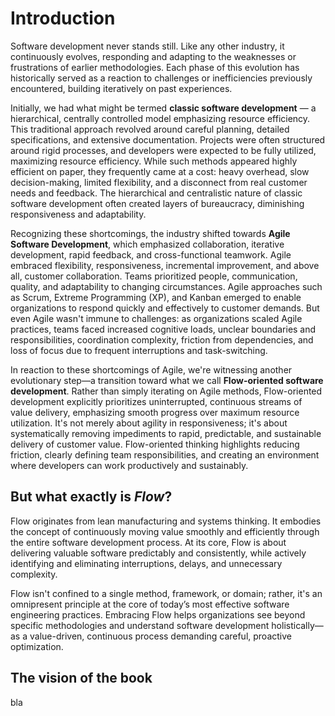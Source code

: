 # Introduction

Software development never stands still.
Like any other industry, it continuously evolves, responding and adapting to the weaknesses or frustrations of earlier methodologies.
Each phase of this evolution has historically served as a reaction to challenges or inefficiencies previously encountered, building iteratively on past experiences.

Initially, we had what might be termed **classic software development** — a hierarchical, centrally controlled model emphasizing resource efficiency.
This traditional approach revolved around careful planning, detailed specifications, and extensive documentation.
Projects were often structured around rigid processes, and developers were expected to be fully utilized, maximizing resource efficiency.
While such methods appeared highly efficient on paper, they frequently came at a cost: heavy overhead, slow decision-making, limited flexibility, and a disconnect from real customer needs and feedback.
The hierarchical and centralistic nature of classic software development often created layers of bureaucracy, diminishing responsiveness and adaptability.

Recognizing these shortcomings, the industry shifted towards **Agile Software Development**, which emphasized collaboration, iterative development, rapid feedback, and cross-functional teamwork.
Agile embraced flexibility, responsiveness, incremental improvement, and above all, customer collaboration.
Teams prioritized people, communication, quality, and adaptability to changing circumstances.
Agile approaches such as Scrum, Extreme Programming (XP), and Kanban emerged to enable organizations to respond quickly and effectively to customer demands.
But even Agile wasn't immune to challenges: as organizations scaled Agile practices, teams faced increased cognitive loads, unclear boundaries and responsibilities, coordination complexity, friction from dependencies, and loss of focus due to frequent interruptions and task-switching.

In reaction to these shortcomings of Agile, we're witnessing another evolutionary step—a transition toward what we call **Flow-oriented software development**.
Rather than simply iterating on Agile methods, Flow-oriented development explicitly prioritizes uninterrupted, continuous streams of value delivery, emphasizing smooth progress over maximum resource utilization.
It's not merely about agility in responsiveness; it's about systematically removing impediments to rapid, predictable, and sustainable delivery of customer value.
Flow-oriented thinking highlights reducing friction, clearly defining team responsibilities, and creating an environment where developers can work productively and sustainably.

## But what exactly is *Flow*?

Flow originates from lean manufacturing and systems thinking.
It embodies the concept of continuously moving value smoothly and efficiently through the entire software development process.
At its core, Flow is about delivering valuable software predictably and consistently, while actively identifying and eliminating interruptions, delays, and unnecessary complexity.

Flow isn't confined to a single method, framework, or domain; rather, it's an omnipresent principle at the core of today’s most effective software engineering practices.
Embracing Flow helps organizations see beyond specific methodologies and understand software development holistically—as a value-driven, continuous process demanding careful, proactive optimization.

## The vision of the book

bla
